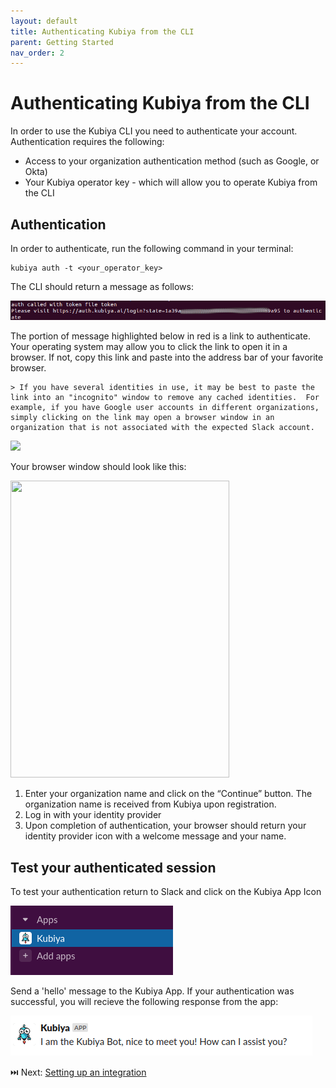 ```yaml
---
layout: default
title: Authenticating Kubiya from the CLI
parent: Getting Started
nav_order: 2
---
```

# Authenticating Kubiya from the CLI

In order to use the Kubiya CLI you need to authenticate your account. Authentication requires the following:

* Access to your organization authentication method (such as Google, or Okta)
* Your Kubiya operator key - which will allow you to operate Kubiya from the CLI

## Authentication
In order to authenticate, run the following command in your terminal:

    kubiya auth -t <your_operator_key>

The CLI should return a message as follows:

<img src="images/auth-response.png">

The portion of message highlighted below in red is a link to authenticate.  Your operating system may allow you to click the link to open it in a browser.  If not, copy this link and paste into the address bar of your favorite browser.

    > If you have several identities in use, it may be best to paste the link into an "incognito" window to remove any cached identities.  For example, if you have Google user accounts in different organizations, simply clicking on the link may open a browser window in an organization that is not associated with the expected Slack account.

<img src="image/auth-link.png">

Your browser window should look like this:

<img src="https://kubiya-static-objects.s3.amazonaws.com/kubiya_enter_org_details.png" width="350" height="475" />

1. Enter your organization name and click on the “Continue” button. The organization name is received from Kubiya upon registration.
2. Log in with your identity provider
3. Upon completion of authentication, your browser should return your identity provider icon with a welcome message and your name.

## Test your authenticated session

To test your authentication return to Slack and click on the Kubiya App Icon

<img src="images/kubiya-icon.png">

Send a 'hello' message to the Kubiya App.  If your authentication was successful, you will recieve the following response from the app:

<img src="images/hello-response.png">

⏭️ Next: [Setting up an integration](gs_enable_integrations.html)